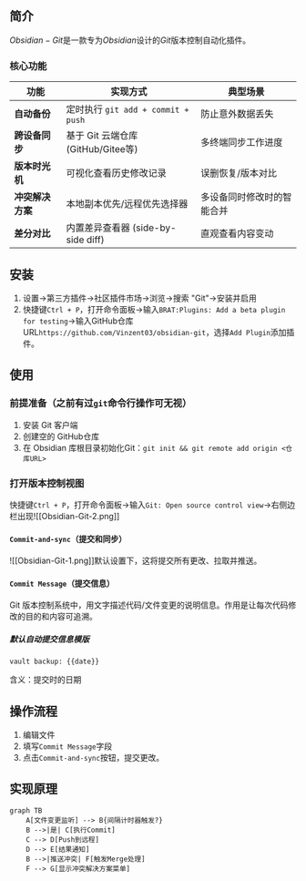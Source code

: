 ## 简介
$Obsidian-Git$是一款专为$Obsidian$设计的$Git$版本控制自动化插件。
### 核心功能
| 功能         | 实现方式                           | 典型场景          |
| ---------- | ------------------------------ | ------------- |
| **自动备份**   | 定时执行 `git add + commit + push` | 防止意外数据丢失      |
| **跨设备同步**  | 基于 Git 云端仓库 (GitHub/Gitee等)    | 多终端同步工作进度     |
| **版本时光机**  | 可视化查看历史修改记录                    | 误删恢复/版本对比     |
| **冲突解决方案** | 本地副本优先/远程优先选择器                 | 多设备同时修改时的智能合并 |
| **差分对比**   | 内置差异查看器 (side-by-side diff)    | 直观查看内容变动      |
## 安装
1. 设置->第三方插件->社区插件市场->浏览->搜索 "Git"->安装并启用
2. 快捷键`Ctrl + P`，打开命令面板->输入`BRAT:Plugins: Add a beta plugin for testing`->输入GitHub仓库URL`https://github.com/Vinzent03/obsidian-git`，选择`Add Plugin`添加插件。
## 使用
### 前提准备（之前有过`git`命令行操作可无视）
1. 安装 Git 客户端
2. 创建空的 GitHub仓库
3. 在 Obsidian 库根目录初始化Git：`git init && git remote add origin <仓库URL>`
### 打开版本控制视图
快捷键`Ctrl + P`，打开命令面板->输入`Git: Open source control view`->右侧边栏出现![[Obsidian-Git-2.png]]
#### `Commit-and-sync`（提交和同步）
![[Obsidian-Git-1.png]]默认设置下，这将提交所有更改、拉取并推送。
#### `Commit Message`（提交信息）
Git 版本控制系统中，用文字描述代码/文件变更的说明信息。作用是让每次代码修改的目的和内容可追溯。
##### 默认自动提交信息模版
```
vault backup: {{date}}  
```
含义：提交时的日期
## 操作流程
1. 编辑文件
2. 填写`Commit Message`字段
3. 点击`Commit-and-sync`按钮，提交更改。
## 实现原理
```mermaid
graph TB
    A[文件变更监听] --> B{间隔计时器触发?}
    B -->|是| C[执行Commit]
    C --> D[Push到远程]
    D --> E[结果通知]
    B -->|推送冲突| F[触发Merge处理]
    F --> G[显示冲突解决方案菜单]
```